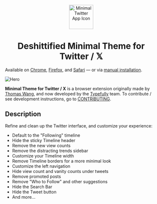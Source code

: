 <p align="center">
  <img width="80px" alt="Minimal Twitter App Icon" src=".github/assets/MinimalTwitterIcon.png" />
</p>

<h1 align="center">
  Deshittified Minimal Theme for Twitter / 𝕏<br/>
</h1>

Available on [Chrome](https://chrome.google.com/webstore/detail/pobhoodpcipjmedfenaigbeloiidbflp), [Firefox](https://addons.mozilla.org/en-US/firefox/addon/minimaltwitter/), and [Safari](https://apps.apple.com/it/app/minimal-twitter/id1668204600) — or via [manual installation](./MANUAL_INSTALLATION.MD).

![Hero](.github/assets/hero.png)

**Minimal Theme for Twitter / X** is a browser extension originally made by [Thomas Wang](https://thomas.wang), and now developed by the [Typefully](https://typefully.com/?ref=minimal-twitter) team. To contribute / see development instructions, go to [CONTRIBUTING](./.github/CONTRIBUTING.md).

## Description

Refine and clean up the Twitter interface, and customize your experience:

- Default to the "Following" timeline
- Hide the sticky Timeline header
- Remove the new view counts
- Remove the distracting trends sidebar
- Customize your Timeline width
- Remove Timeline borders for a more minimal look
- Customize the left navigation
- Hide view count and vanity counts under tweets
- Remove promoted posts
- Remove "Who to Follow" and other suggestions
- Hide the Search Bar
- Hide the Tweet button
- And more...